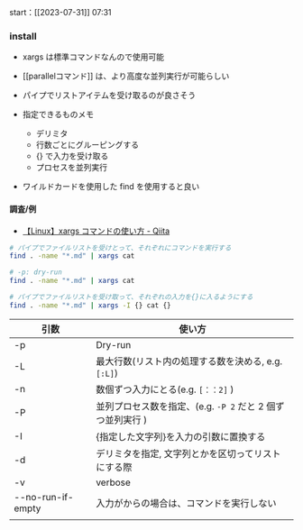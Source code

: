 start：[[2023-07-31]] 07:31

### install

- xargs は標準コマンドなんので使用可能

- [[parallelコマンド]] は、より高度な並列実行が可能らしい

- パイプでリストアイテムを受け取るのが良さそう
- 指定できるものメモ
  - デリミタ
  - 行数ごとにグルーピングする
  - {} で入力を受け取る
  - プロセスを並列実行
- ワイルドカードを使用した find を使用すると良い

#### 調査/例

- [【Linux】xargs コマンドの使い方 - Qiita](https://qiita.com/P-man_Brown/items/c3f2634b7b5e08306c8f)

```sh
# パイプでファイルリストを受けとって、それぞれにコマンドを実行する
find . -name "*.md" | xargs cat

# -p: dry-run
find . -name "*.md" | xargs cat

# パイプでファイルリストを受け取って、それぞれの入力を{}に入るようにする
find . -name "*.md" | xargs -I {} cat {}
```

| 引数              | 使い方                                                     |
| ----------------- | ---------------------------------------------------------- |
| -p                | Dry-run                                                    |
| -L                | 最大行数(リスト内の処理する数を決める, e.g.`[:L]`)         |
| -n                | 数個ずつ入力にとる(e.g. `[：：2]` )                        |
| -P                | 並列プロセス数を指定、(e.g. `-P 2` だと 2 個ずつ並列実行 ) |
| -I                | {指定した文字列}を入力の引数に置換する                     |
| -d                | デリミタを指定, 文字列とかを区切ってリストにする際         |
| -v                | verbose                                                    |
| --no-run-if-empty | 入力がからの場合は、コマンドを実行しない                   |
|                   |                                                            |
